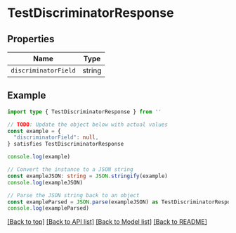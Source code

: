 
# TestDiscriminatorResponse


## Properties

Name | Type
------------ | -------------
`discriminatorField` | string

## Example

```typescript
import type { TestDiscriminatorResponse } from ''

// TODO: Update the object below with actual values
const example = {
  "discriminatorField": null,
} satisfies TestDiscriminatorResponse

console.log(example)

// Convert the instance to a JSON string
const exampleJSON: string = JSON.stringify(example)
console.log(exampleJSON)

// Parse the JSON string back to an object
const exampleParsed = JSON.parse(exampleJSON) as TestDiscriminatorResponse
console.log(exampleParsed)
```

[[Back to top]](#) [[Back to API list]](../README.md#api-endpoints) [[Back to Model list]](../README.md#models) [[Back to README]](../README.md)


